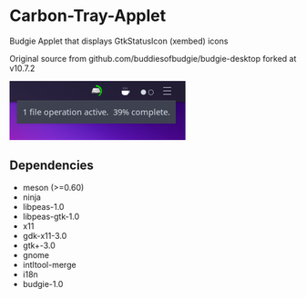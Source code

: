 # Carbon-Tray-Applet
Budgie Applet that displays GtkStatusIcon (xembed) icons

Original source from github.com/buddiesofbudgie/budgie-desktop forked at v10.7.2

<img src="./screenshots/nemo-carbon.png"/>

## Dependencies

- meson (>=0.60)
- ninja
- libpeas-1.0
- libpeas-gtk-1.0
- x11
- gdk-x11-3.0
- gtk+-3.0
- gnome
- intltool-merge
- i18n
- budgie-1.0
